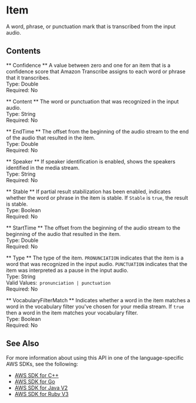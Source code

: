 # Item<a name="API_streaming_Item"></a>

A word, phrase, or punctuation mark that is transcribed from the input audio\.

## Contents<a name="API_streaming_Item_Contents"></a>

 ** Confidence **   <a name="transcribe-Type-streaming_Item-Confidence"></a>
A value between zero and one for an item that is a confidence score that Amazon Transcribe assigns to each word or phrase that it transcribes\.  
Type: Double  
Required: No

 ** Content **   <a name="transcribe-Type-streaming_Item-Content"></a>
The word or punctuation that was recognized in the input audio\.  
Type: String  
Required: No

 ** EndTime **   <a name="transcribe-Type-streaming_Item-EndTime"></a>
The offset from the beginning of the audio stream to the end of the audio that resulted in the item\.  
Type: Double  
Required: No

 ** Speaker **   <a name="transcribe-Type-streaming_Item-Speaker"></a>
If speaker identification is enabled, shows the speakers identified in the media stream\.  
Type: String  
Required: No

 ** Stable **   <a name="transcribe-Type-streaming_Item-Stable"></a>
If partial result stabilization has been enabled, indicates whether the word or phrase in the item is stable\. If `Stable` is `true`, the result is stable\.  
Type: Boolean  
Required: No

 ** StartTime **   <a name="transcribe-Type-streaming_Item-StartTime"></a>
The offset from the beginning of the audio stream to the beginning of the audio that resulted in the item\.  
Type: Double  
Required: No

 ** Type **   <a name="transcribe-Type-streaming_Item-Type"></a>
The type of the item\. `PRONUNCIATION` indicates that the item is a word that was recognized in the input audio\. `PUNCTUATION` indicates that the item was interpreted as a pause in the input audio\.  
Type: String  
Valid Values:` pronunciation | punctuation`   
Required: No

 ** VocabularyFilterMatch **   <a name="transcribe-Type-streaming_Item-VocabularyFilterMatch"></a>
Indicates whether a word in the item matches a word in the vocabulary filter you've chosen for your media stream\. If `true` then a word in the item matches your vocabulary filter\.  
Type: Boolean  
Required: No

## See Also<a name="API_streaming_Item_SeeAlso"></a>

For more information about using this API in one of the language\-specific AWS SDKs, see the following:
+  [ AWS SDK for C\+\+](https://docs.aws.amazon.com/goto/SdkForCpp/transcribe-streaming-2017-10-26/Item) 
+  [ AWS SDK for Go](https://docs.aws.amazon.com/goto/SdkForGoV1/transcribe-streaming-2017-10-26/Item) 
+  [ AWS SDK for Java V2](https://docs.aws.amazon.com/goto/SdkForJavaV2/transcribe-streaming-2017-10-26/Item) 
+  [ AWS SDK for Ruby V3](https://docs.aws.amazon.com/goto/SdkForRubyV3/transcribe-streaming-2017-10-26/Item) 